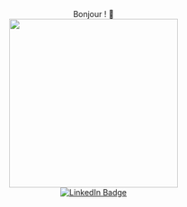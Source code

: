 <div align="center">
  Bonjour ! 👋
  
</div>

<div id="header" align="center">
  <img src="https://media.giphy.com/media/jdPMeyv9rn0hZHh8n9/giphy.gif" width="300"/>
</div>

<div id="badge" align="center">
  
 <a href="https://www.linkedin.com/in/fabrice-pivert-/">
        <img  src="https://img.shields.io/badge/LinkedIn-blue?logo=linkedin&logoColor=white&style=for-the-badge" alt="LinkedIn Badge"/>
  </a>
</div>
<div align="center">
  <img src="https://komarev.com/ghpvc/?username=FabPiv&style=flat-square&color=blue" alt=""/>

  
</div>
  


